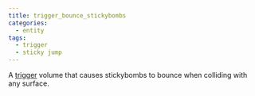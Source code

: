 ```yaml
---
title: trigger_bounce_stickybombs
categories:
  - entity
tags:
  - trigger
  - sticky jump
---
```


A [trigger](https://developer.valvesoftware.com/wiki/Triggers) volume that causes stickybombs to bounce when colliding with any surface.
